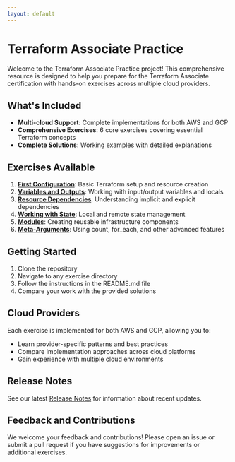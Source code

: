 ```yaml
---
layout: default
---
```


# Terraform Associate Practice

Welcome to the Terraform Associate Practice project! This comprehensive resource is designed to help you prepare for the Terraform Associate certification with hands-on exercises across multiple cloud providers.

## What's Included

- **Multi-cloud Support**: Complete implementations for both AWS and GCP
- **Comprehensive Exercises**: 6 core exercises covering essential Terraform concepts
- **Complete Solutions**: Working examples with detailed explanations

## Exercises Available

1. [**First Configuration**](./exercises/01-first-config/README.md): Basic Terraform setup and resource creation
2. [**Variables and Outputs**](./exercises/02-variables-outputs/README.md): Working with input/output variables and locals
3. [**Resource Dependencies**](./exercises/03-resource-dependencies/README.md): Understanding implicit and explicit dependencies
4. [**Working with State**](./exercises/04-working-with-state/README.md): Local and remote state management 
5. [**Modules**](./exercises/05-modules/README.md): Creating reusable infrastructure components
6. [**Meta-Arguments**](./exercises/06-meta-arguments/README.md): Using count, for_each, and other advanced features

## Getting Started

1. Clone the repository
2. Navigate to any exercise directory
3. Follow the instructions in the README.md file
4. Compare your work with the provided solutions

## Cloud Providers

Each exercise is implemented for both AWS and GCP, allowing you to:
- Learn provider-specific patterns and best practices
- Compare implementation approaches across cloud platforms
- Gain experience with multiple cloud environments

## Release Notes

See our latest [Release Notes](./RELEASE_NOTES.md) for information about recent updates.

## Feedback and Contributions

We welcome your feedback and contributions! Please open an issue or submit a pull request if you have suggestions for improvements or additional exercises. 